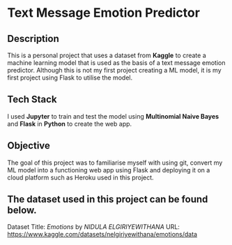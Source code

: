 # Text Message Emotion Predictor

## Description
This is a personal project that uses a dataset from **Kaggle** to create a machine learning model that is used as the basis of a text message emotion predictor. Although this is not my first project creating a ML model, it is my first project using Flask to utilise the model.

## Tech Stack
I used **Jupyter** to train and test the model using **Multinomial Naive Bayes** and **Flask** in **Python** to create the web app.

## Objective
The goal of this project was to familiarise myself with using git, convert my ML model into a functioning web app using Flask and deploying it on a cloud platform such as Heroku used in this project.

## The dataset used in this project can be found below.
Dataset Title: _Emotions_ by _NIDULA ELGIRIYEWITHANA_
URL: https://www.kaggle.com/datasets/nelgiriyewithana/emotions/data

